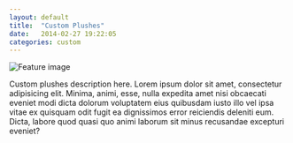 ```yaml
---
layout: default
title:  "Custom Plushes"
date:   2014-02-27 19:22:05
categories: custom
---
```


![Feature image](http://placehold.it/800x500)

Custom plushes description here. Lorem ipsum dolor sit amet, consectetur adipisicing elit. Minima, animi, esse, nulla expedita amet nisi obcaecati eveniet modi dicta dolorum voluptatem eius quibusdam iusto illo vel ipsa vitae ex quisquam odit fugit ea dignissimos error reiciendis deleniti eum. Dicta, labore quod quasi quo animi laborum sit minus recusandae excepturi eveniet?